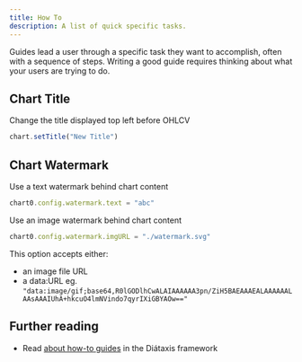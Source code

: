 ```yaml
---
title: How To
description: A list of quick specific tasks.
---
```


Guides lead a user through a specific task they want to accomplish, often with a sequence of steps.
Writing a good guide requires thinking about what your users are trying to do.

## Chart Title

Change the title displayed top left before OHLCV

```javascript
chart.setTitle("New Title")
```

## Chart Watermark

Use a text watermark behind chart content

```javascript
chart0.config.watermark.text = "abc"
```

Use an image watermark behind chart content

```javascript
chart0.config.watermark.imgURL = "./watermark.svg"
```
This option accepts either:

* an image file URL
* a data:URL eg. ``"data:image/gif;base64,R0lGODlhCwALAIAAAAAA3pn/ZiH5BAEAAAEALAAAAAALAAsAAAIUhA+hkcuO4lmNVindo7qyrIXiGBYAOw=="``

## Further reading

- Read [about how-to guides](https://diataxis.fr/how-to-guides/) in the Diátaxis framework

